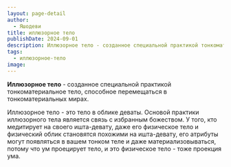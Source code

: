 ```yaml
---
layout: page-detail
author:
  - Яшодеви
title: иллюзорное тело
publishDate: 2024-09-01
description: Иллюзорное тело - созданное специальной практикой тонкоматериальное тело, способное перемещаться в тонкоматериальных мирах.
tags:
  - иллюзорное-тело
image:
---
```

**Иллюзорное тело** - созданное специальной практикой тонкоматериальное тело, способное перемещаться в тонкоматериальных мирах.

Иллюзорное тело - это тело в облике деваты. Основой практики иллюзорного тела является связь с избранным божеством. У того, кто медитирует на своего ишта-девату, даже его физическое тело и физический облик становятся похожими на ишта-девату, его атрибуты могут появляться в вашем тонком теле и даже материализовываться, потому что ум проецирует тело, и это физическое тело - тоже проекция ума.


